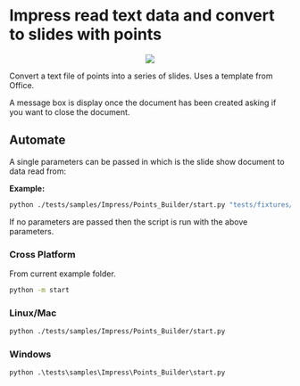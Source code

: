 # Impress read text data and convert to slides with points

<p align="center">
    <img src="https://user-images.githubusercontent.com/4193389/198420085-ec183c1f-94a7-47ec-9b75-ec44804a94be.png">
</p>

Convert a text file of points into a series of slides. Uses a template from Office.

A message box is display once the document has been created asking if you want to close the document.

## Automate

A single parameters can be passed in which is the slide show document to data read from:

**Example:**

```sh
python ./tests/samples/Impress/Points_Builder/start.py "tests/fixtures/data/pointsInfo.txt"
```

If no parameters are passed then the script is run with the above parameters.

### Cross Platform

From current example folder.

```sh
python -m start
```

### Linux/Mac

```sh
python ./tests/samples/Impress/Points_Builder/start.py
```

### Windows

```ps
python .\tests\samples\Impress\Points_Builder\start.py
```
